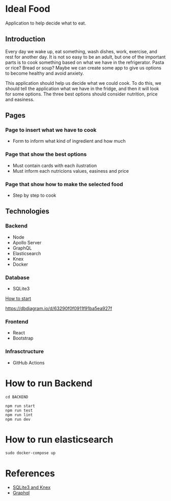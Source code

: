 # Ideal Food

Application to help decide what to eat.

## Introduction

Every day we wake up, eat something, wash dishes, work, exercise, and rest for another day. It is not so easy to be an adult, but one of the important parts is to cook something based on what we have in the refrigerator. Pasta or rice? Bread or soup? Maybe we can create some app to give us options to become healthy and avoid anxiety.

This application should help us decide what we could cook. To do this, we should tell the application what we have in the fridge, and then it will look for some options. The three best options should consider nutrition, price and easiness.

## Pages

### Page to insert what we have to cook

- Form to inform what kind of ingredient and how much

### Page that show the best options

- Must contain cards with each ilustration
- Must inform each nutricions values, easiness and price

### Page that show how to make the selected food

- Step by step to cook

## Technologies

### Backend

- Node
- Apollo Server
- GraphQL
- Elasticsearch
- Knex
- Docker

### Database

- SQLite3

[How to start](BACKEND/data/README.md)

https://dbdiagram.io/d/63290f0f0911f91ba5ea927f

### Frontend

- React
- Bootstrap

### Infrasctructure

- GitHub Actions

# How to run Backend

```
cd BACKEND

npm run start
npm run test
npm run lint
npm run dev
```

# How to run elasticsearch
```
sudo docker-compose up
```

# References
- [SQLite3 and Knex](https://medium.com/@MajikMan/starting-a-node-project-from-scratch-with-sqlite3-knex-and-express-fb4b765aca)
- [Graphql](https://www.udemy.com/)